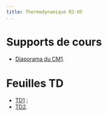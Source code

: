 ```yaml
---
title: Thermodynamique R2-05
...
```


# Supports de cours

* [Diaporama du CM1](cm1.pdf).

# Feuilles TD

* [TD1](td1.pdf) ;
* [TD2](td2.pdf).

